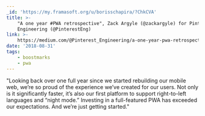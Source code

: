 ```yaml
---
_id: 'https://my.framasoft.org/u/borisschapira/?ChkCVA'
title: >-
    "A one year #PWA retrospective", Zack Argyle (@zackargyle) for Pinterest
    Engineering (@PinterestEng)
link: >-
    https://medium.com/@Pinterest_Engineering/a-one-year-pwa-retrospective-f4a2f4129e05
date: '2018-08-31'
tags:
    - boostmarks
    - pwa
---
```


<div class="markdown"><p>&quot;Looking back over one full year since we started rebuilding our mobile web, we’re so proud of the experience we’ve created for our users. Not only is it significantly faster, it’s also our first platform to support right-to-left languages and “night mode.” Investing in a full-featured PWA has exceeded our expectations. And we’re just getting started.&quot;
</p></div>
